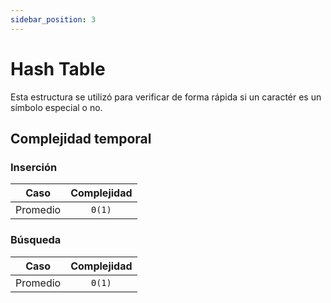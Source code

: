 ```yaml
---
sidebar_position: 3
---
```


# Hash Table

Esta estructura se utilizó para verificar de forma rápida si un caractér es un símbolo especial o no.

## Complejidad temporal
### Inserción
| Caso | Complejidad |
| ---- | :---------: |
| Promedio | `Θ(1)` |

### Búsqueda 
| Caso | Complejidad |
| ---- | :---------: |
| Promedio | `Θ(1)` |

